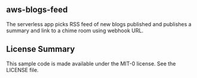 ## aws-blogs-feed

The serverless app picks RSS feed of new blogs published and publishes a summary and link to a chime room using webhook URL.

## License Summary

This sample code is made available under the MIT-0 license. See the LICENSE file.
